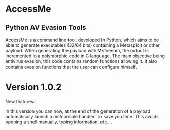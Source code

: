 # AccessMe

## Python AV Evasion Tools

AccessMe is a command line tool, developed in Python, which aims to be able to generate executables (32/64 bits) containing a Metasploit or other payload. 
When generating the payload with Msfvenom, the output is incremented in a polymorphic code in C language. 
The main objective being antivirus evasion, this code contains random functions allowing it. 
It also contains evasion functions that the user can configure himself.

# Version 1.0.2
 New features:
 
In this version you can now, at the end of the generation of a payload automatically launch a msfconsole handler.
To save you time. This avoids opening a shell manually, typing information, etc....
